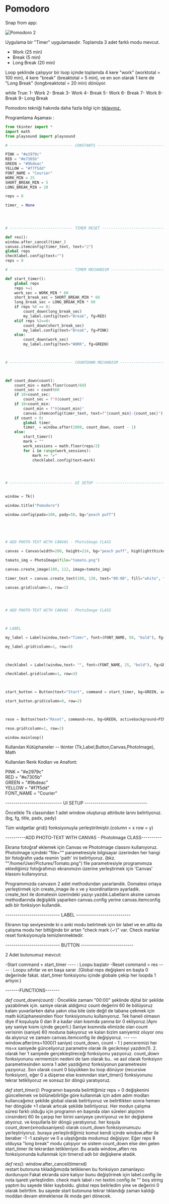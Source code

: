 # Pomodoro

Snap from app:

![Pomodoro 2](https://user-images.githubusercontent.com/120065120/213421820-4218b708-3d4a-4ab3-b761-a200e45971ba.png)

Uygulama bir "Timer" uygulamasıdır. Toplamda 3 adet farklı modu mevcut.

- Work (25 min)
- Break (5 min)
- Long Break (20 min)

Loop şeklinde çalışıyor bir loop içinde toplamda 4 kere "work" (worktotal = 100 min), 4 kere "break" (breaktotal = 5 min), ve en son olarak 1 kere de "Long Break" (longbreaktotal = 20 min) dönüyor.

while True:
	1- Work 
	2- Break
	3- Work
	4- Break
	5-  Work
	6-  Break
	7-  Work
	8-  Break
	9-  Long Break

Pomodoro tekniği hakında daha fazla bilgi için [tıklayınız.](https://tr.wikipedia.org/wiki/Pomodoro_Tekni%C4%9Fi)


Programlama Aşaması :
```py
from tkinter import *
import math
from playsound import playsound

# ---------------------------- CONSTANTS ------------------------------- #

PINK = "#e2979c"
RED = "#e7305b"
GREEN = "#9bdeac"
YELLOW = "#f7f5dd"
FONT_NAME = "Courier"
WORK_MIN = 25
SHORT_BREAK_MIN = 5
LONG_BREAK_MIN = 20

reps = 0

timer_ = None

  
  

# ---------------------------- TIMER RESET ------------------------------- #

def res():
window.after_cancel(timer_)
canvas.itemconfig(timer_text, text="♫")
global reps
checklabel.config(text="")
reps = 0

# ---------------------------- TIMER MECHANISM ------------------------------- #

def start_timer():
	global reps
	reps +=1
	work_sec = WORK_MIN * 60
	short_break_sec = SHORT_BREAK_MIN * 60
	long_break_sec = LONG_BREAK_MIN * 60
	if reps %8 == 0:
		count_down(long_break_sec)
		my_label.config(text="Break", fg=RED)
	elif reps %2==0:
		count_down(short_break_sec)
		my_label.config(text="Break", fg=PINK)
	else:
		count_down(work_sec)
		my_label.config(text="WORK", fg=GREEN)

  

# ---------------------------- COUNTDOWN MECHANISM ------------------------------- #

  

def count_down(count):
	count_min = math.floor(count/60)
	count_sec = count%60
	if 10>count_sec:
		count_sec = f"0{count_sec}"
	if 10>count_min:
		count_min = f"0{count_min}"
		canvas.itemconfig(timer_text, text=f"{count_min}:{count_sec}")
	if count > 0:
		global timer_
		timer_ = window.after(1000, count_down, count - 1)
	else:
		start_timer()
		mark = ""
		work_sessions = math.floor(reps/2)
		for i in range(work_sessions):
			mark += "✔"
			checklabel.config(text=mark)

  
  

# ---------------------------- UI SETUP ------------------------------- #


window = Tk()

window.title("Pomodoro")

window.config(padx=100, pady=50, bg="peach puff")

  
  
  

# ADD PHOTO-TEXT WITH CANVAS - PhotoImage CLASS

canvas = Canvas(width=200, height=224, bg="peach puff", highlightthickness=0)

tomato_img = PhotoImage(file="tomato.png")

canvas.create_image(100, 112, image=tomato_img)

timer_text = canvas.create_text(100, 130, text="00:00", fill="white", font=(FONT_NAME, 35, "bold"))

canvas.grid(column=1, row=1)

  
  

# ADD PHOTO-TEXT WITH CANVAS - PhotoImage CLASS

  

# LABEL

my_label = Label(window,text="Timer", font=(FONT_NAME, 50, "bold"), fg=GREEN, bg="peach puff")

my_label.grid(column=1, row=0)

  

checklabel = Label(window,text= "", font=(FONT_NAME, 25, "bold"), fg=GREEN, bg="peach puff")

checklabel.grid(column=1, row=3)

  

start_button = Button(text="Start", command = start_timer, bg=GREEN, activebackground=PINK, highlightthickness=0)

start_button.grid(column=0, row=2)

  

rese = Button(text="Reset", command=res, bg=GREEN, activebackground=PINK, highlightthickness=0)

rese.grid(column=2, row=2)

window.mainloop()
```

Kullanılan Kütüphaneler -- tkinter (Tk,Label,Button,Canvas,PhotoImage), Math

Kullanılan Renk Kodları ve Anafont:

PINK = "#e2979c"  
RED = "#e7305b"  
GREEN = "#9bdeac"  
YELLOW = "#f7f5dd"  
FONT_NAME = "Courier"


---------------------------- UI SETUP -------------------------------

Öncelikle Tk classından 1 adet window oluşturup attribute larını belirtiyoruz.(bg, fg, title,
padx, pady)

Tüm widgetlar grid() fonksiyonuyla yerleştirilmiştir.(column = x row = y) 

----------ADD PHOTO-TEXT WITH CANVAS - PhotoImage CLASS----------


Ekrana fotoğraf eklemek için Canvas ve PhotoImage classını kullanıyoruz. 
PhotoImage içindeki "file="" parametresiyle bilgisayar üzerinden her hangi bir fotoğrafın yada resmin 'path' ini belirtiyoruz. (bkz. ""/home/User/Pictures/Tomato.png") file parametresiyle programımıza eklediğimiz fotoğrafımızı ekranımızın üzerine yerleştirmek için 'Canvas' klassını kullanıyoruz.

Programımızda canvasın 2 adet methodundan yararlandık. Domatesi ortaya yerleştirmek için create_image ile x ve y koordinatlarını ayarladık.
create_text ile domatesin üzerindeki yazıyı yazdık.Labelların aksine canvas methodlarında değişiklik yaparken canvas.config yerine canvas.itemconfig adlı bir fonksiyon kullandık.

--------------------------- LABEL ---------------------------

Ekranın top seviyesinde ki o anki modu belirtmek için bir label ve en altta da çalışma modu her bittiğinde bir artan "check mark (✓)" var.
Check marklar reset fonksiyonuyla temizlenmektedir.

--------------------------- BUTTON --------------------------

2 Adet butonumuz mevcut:

-Start command = start_timer ---- : Loopu başlatır 
-Reset command = res ---- : Loopu sıfırlar ve en başa sarar .(Global reps değişkeni en başta 0 değerinde fakat. start_timer fonksiyonu içinde globale çekip her loopda 1 artıyor.)

-------FUNCTIONS-------

*def count_down(count) :*
	Öncelikle zamanı "00:00" şeklinde dijital bir şekilde yazabilmek için. saniye olarak aldığımız count değerini 60 ile bölüyoruz kalanı yuvarlarken daha yakın olsa bile üste değil de tabana çekmek için math kütüphanesinden floor fonksiyonunu kullanıyoruz. Tek haneli olmasın diye if koşuluyla 0 dan 9 a kadar olan kısımda yanına bir 0 ekliyoruz.(Aynı şey saniye kısmı içinde geçerli.)
	Saniye kısmında elimizde olan count verisinin (saniye) 60 moduna bakıyoruz ve kalan bizim saniyemiz oluyor onu da alıyoruz ve zamanı canvas.itemconfig ile değişiyoruz.
	---
	---
	window.after(ms=1000(1 saniye) count_down, count - 1 )
	penceremizi her ms=x saniyede günceliyoruz parametre olarak ilk gecikmeyi yazdım(1).
	2. olarak her 1 saniyede gerçekleştireceği fonksiyonu yazıyoruz. count_down fonksiyonunu vermemizin nedeni de tam olarak bu.. ve asıl olarak fonksiyon parametresinden sonra 1 adet yazdığımız fonksiyonun parametresini yazıyoruz.
	Son olarak count 0 büyükken bu loop dönüyor (recursive fonksiyon), eğer 0 a düşerse else kısmından start_timer() fonksiyonunu tekrar tetikliyoruz ve sonsuz bir döngü yaratıyoruz.

*def start_timer():*
	Programın başında belirttiğimiz reps = 0 değişkenini güncellemek ve bölünebilirliğe göre kullanmak için adım adım modları kullancağımız şekilde global olarak belirtiyoruz ve belirttikten sonra hemen her döngüde +1 olarak artıcak şekilde belirtiyoruz.
	Her modun çalışma süresi farklı olduğu için programın en başında olan süreleri alıp(min cinsinden) 60 ile çarpıp her birini saniyeye çeviriyoruz ve bir değişkene atıyoruz.
	ve koşullarla bir döngü yaratıyoruz. her koşula count_down(xmodusaniyesi) olarak count_down fonksiyonumuzu yerleştiriyoruz. buraya yerleştirdiğimiz komut kendi içinde window.after ile beraber -1 -1 azalıyor ve 0 a ulaştığında modumuz değişiyor. Eğer reps 8 olduysa "long break" modu çalışıyor ve sistem count_down else den gelen start_timer ile tekrardan tetikleniyor. Bu arada window_afterı res fonksiyonunda kullanmak için timerxd adlı bir değişkene atadık.

*def res():*
    window.after_cancel(timerxd)  
	restart butonuna tıkladığımızda tetiklenen bu fonksiyon zamanlayıcı durduruyor.Fakat ekranda süre kalıyor bunu değiştirmek için label.config ile nota işareti yerleştirdim.
	check mark label ı nın textini config ile "" boş string yaptım bu sayede tikler kayboldu.
	global reps belirledim yine ve değerini 0 olarak belirttim. bu sayede start butonuna tekrar tıklandığı zaman kaldığı moddan devam etmektense ilk moda geri dönecek.


